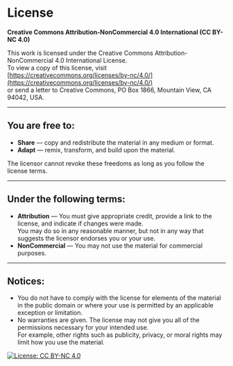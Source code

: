 # License

**Creative Commons Attribution-NonCommercial 4.0 International (CC BY-NC 4.0)**

This work is licensed under the Creative Commons Attribution-NonCommercial 4.0 International License.  
To view a copy of this license, visit [https://creativecommons.org/licenses/by-nc/4.0/](https://creativecommons.org/licenses/by-nc/4.0/)  
or send a letter to Creative Commons, PO Box 1866, Mountain View, CA 94042, USA.

---

## You are free to:
- **Share** — copy and redistribute the material in any medium or format.  
- **Adapt** — remix, transform, and build upon the material.  

The licensor cannot revoke these freedoms as long as you follow the license terms.

---

## Under the following terms:
- **Attribution** — You must give appropriate credit, provide a link to the license, and indicate if changes were made.  
  You may do so in any reasonable manner, but not in any way that suggests the licensor endorses you or your use.  
- **NonCommercial** — You may not use the material for commercial purposes.  

---

## Notices:
- You do not have to comply with the license for elements of the material in the public domain or where your use is permitted by an applicable exception or limitation.  
- No warranties are given. The license may not give you all of the permissions necessary for your intended use.  
  For example, other rights such as publicity, privacy, or moral rights may limit how you use the material.


[![License: CC BY-NC 4.0](https://img.shields.io/badge/License-CC%20BY--NC%204.0-lightgrey.svg)](https://creativecommons.org/licenses/by-nc/4.0/)